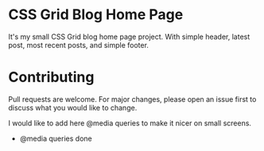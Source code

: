 # CSS Grid Blog Home Page

It's my small CSS Grid blog home page project. With simple header, latest post, most recent posts, and simple footer. 

# Contributing

Pull requests are welcome. For major changes, please open an issue first to discuss what you would like to change.

I would like to add here @media queries to make it nicer on small screens. 
 + @media queries done 


